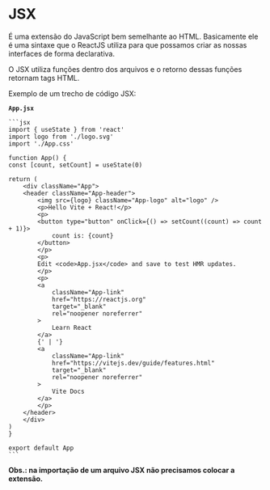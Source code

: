 # JSX

É uma extensão do JavaScript bem semelhante ao HTML. Basicamente ele é uma sintaxe que o ReactJS utiliza para que possamos criar as nossas interfaces de forma declarativa.

O JSX utiliza funções dentro dos arquivos e o retorno dessas funções retornam tags HTML.

Exemplo de um trecho de código JSX:

**`App.jsx`**

    ```jsx
    import { useState } from 'react'
    import logo from './logo.svg'
    import './App.css'

    function App() {
    const [count, setCount] = useState(0)

    return (
        <div className="App">
        <header className="App-header">
            <img src={logo} className="App-logo" alt="logo" />
            <p>Hello Vite + React!</p>
            <p>
            <button type="button" onClick={() => setCount((count) => count + 1)}>
                count is: {count}
            </button>
            </p>
            <p>
            Edit <code>App.jsx</code> and save to test HMR updates.
            </p>
            <p>
            <a
                className="App-link"
                href="https://reactjs.org"
                target="_blank"
                rel="noopener noreferrer"
            >
                Learn React
            </a>
            {' | '}
            <a
                className="App-link"
                href="https://vitejs.dev/guide/features.html"
                target="_blank"
                rel="noopener noreferrer"
            >
                Vite Docs
            </a>
            </p>
        </header>
        </div>
    )
    }

    export default App
    ```

**Obs.: na importação de um arquivo JSX não precisamos colocar a extensão.**